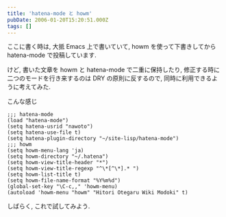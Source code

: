 ```yaml
---
title: 'hatena-mode と howm'
pubDate: 2006-01-20T15:20:51.000Z
tags: []
---
```


ここに書く時は, 大抵 Emacs 上で書いていて, howm を使って下書きしてから hatena-mode で投稿しています.

けど, 書いた文章を howm と hatena-mode で二重に保持したり, 修正する時に二つのモードを行き来するのは DRY の原則に反するので, 同時に利用できるように考えてみた.

こんな感じ

```
;;; hatena-mode
(load "hatena-mode")
(setq hatena-usrid "nawoto")
(setq hatena-use-file t)
(setq hatena-plugin-directory "~/site-lisp/hatena-mode")
;;; howm
(setq howm-menu-lang 'ja)
(setq howm-directory "~/.hatena")
(setq howm-view-title-header "*")
(setq howm-view-title-regexp "^\*[^\*].* ")
(setq howm-list-title t)
(setq howm-file-name-format "%Y%m%d")
(global-set-key "\C-c,," 'howm-menu)
(autoload 'howm-menu "howm" "Hitori Otegaru Wiki Modoki" t)
```

しばらく, これで試してみよう.
